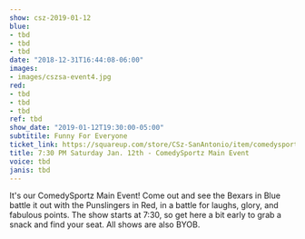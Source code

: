 ```yaml
---
show: csz-2019-01-12
blue:
- tbd
- tbd
- tbd
date: "2018-12-31T16:44:08-06:00"
images:
- images/cszsa-event4.jpg
red:
- tbd
- tbd
- tbd
ref: tbd
show_date: "2019-01-12T19:30:00-05:00"
subtitile: Funny For Everyone
ticket_link: https://squareup.com/store/CSz-SanAntonio/item/comedysportz-saturday-night-16
title: 7:30 PM Saturday Jan. 12th - ComedySportz Main Event
voice: tbd
janis: tbd
---
```


It's our ComedySportz Main Event! Come out and see the Bexars in Blue battle it out with the Punslingers in Red, in a battle for laughs, glory, and fabulous points. The show starts at 7:30, so get here a bit early to grab a snack and find your seat. All shows are also BYOB.
